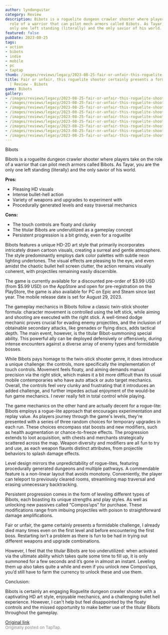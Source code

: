 ```yaml
---
author: lyndonguitar
category: Review
description: Bibots is a roguelite dungeon crawler shooter where players take on the
  role of a warrior that can pilot mech armors called Bibots. As Tayar, you are the
  only one left standing (literally) and the only savior of his world.
featured: false
pubDate: 2023-08-25
tags:
- action
- bibots
- indie
- mobile
- pc
- taptap
thumb: /images/reviews/legacy/2023-08-25-fair-or-unfair-this-roguelite-shooter-certainly-presents-a-formidable-challenge--review---0.avif
title: Fair or unfair, this roguelite shooter certainly presents a formidable challenge
  | Review - Bibots
game: Bibots
gallery:
- /images/reviews/legacy/2023-08-25-fair-or-unfair-this-roguelite-shooter-certainly-presents-a-formidable-challenge--review---0.avif
- /images/reviews/legacy/2023-08-25-fair-or-unfair-this-roguelite-shooter-certainly-presents-a-formidable-challenge--review---1.avif
- /images/reviews/legacy/2023-08-25-fair-or-unfair-this-roguelite-shooter-certainly-presents-a-formidable-challenge--review---2.avif
- /images/reviews/legacy/2023-08-25-fair-or-unfair-this-roguelite-shooter-certainly-presents-a-formidable-challenge--review---3.avif
- /images/reviews/legacy/2023-08-25-fair-or-unfair-this-roguelite-shooter-certainly-presents-a-formidable-challenge--review---4.avif
- /images/reviews/legacy/2023-08-25-fair-or-unfair-this-roguelite-shooter-certainly-presents-a-formidable-challenge--review---5.avif
- /images/reviews/legacy/2023-08-25-fair-or-unfair-this-roguelite-shooter-certainly-presents-a-formidable-challenge--review---6.avif
- /images/reviews/legacy/2023-08-25-fair-or-unfair-this-roguelite-shooter-certainly-presents-a-formidable-challenge--review---7.avif
- /images/reviews/legacy/2023-08-25-fair-or-unfair-this-roguelite-shooter-certainly-presents-a-formidable-challenge--review---8.avif
---
```

Bibots

Bibots is a roguelite dungeon crawler shooter where players take on the role of a warrior that can pilot mech armors called Bibots. As Tayar, you are the only one left standing (literally) and the only savior of his world.


**Pros:**
- Pleasing HD visuals
- Intense bullet-hell action
- Variety of weapons and upgrades to experiment with
- Procedurally generated levels and easy traversal mechanics


**Cons:**
- The touch controls are floaty and clunky
- The titular Bibots are underutilized as a gameplay concept
- Persistent progression is a bit grindy, even for a roguelite


Bibots features a unique HD-2D art style that primarily incorporates intricately drawn cartoon visuals, creating a surreal and gentle atmosphere. The style predominantly employs dark color palettes with subtle neon lighting undertones. The visual effects are pleasing to the eye, and even amidst the chaotic bullet hell screen clutter, the action remains visually coherent, with projectiles remaining easily discernible.

The game is currently available for a discounted pre-order of $3.99 USD (from $5.99 USD) on the AppStore and open for pre-registration on the PlayStore, the game is also available for PC on Epic and Steam since last year. The mobile release date is set for August 29, 2023.

The gameplay mechanics in Bibots follow a classic twin-stick shooter formula: character movement is controlled using the left stick, while aiming and shooting are executed with the right stick. A well-timed dodge mechanic proves crucial for evading enemy projectiles, and the inclusion of obtainable secondary attacks, like grenades or flying discs, adds tactical depth. The main event, however, is the titular Bibot-summoning special ability. This powerful ally can be deployed defensively or offensively, during intense encounters against a diverse array of enemy types and formidable bosses.

While Bibots pays homage to the twin-stick shooter genre, it does introduce a unique challenge: the controls, more specifically the implementation of touch controls. Movement feels floaty, and aiming demands manual precision via the right stick, which makes it a bit more difficult than its usual mobile contemporaries who have auto attack or auto target mechanics. Overall, the controls feel very clunky and frustrating that it introduces an added challenge, and further impedes actual enjoyment of the would-be fun game mechanics. I never really felt in total control while playing.

The game mechanics on the other hand are actually decent for a rogue-lite: Bibots employs a rogue-lite approach that encourages experimentation and replay value. As players journey through the game's levels, they're presented with a series of three random choices for temporary upgrades in each run. These choices encompass stat boosts and new modifiers, such as health augmentation or chance-to-freeze effects. The progression extends to loot acquisition, with chests and merchants strategically scattered across the map. Weapon diversity  and modifiers are all fun to try and use, as each weapon flaunts distinct attributes, from projectile behaviors to splash damage effects.

Level design mirrors the unpredictability of rogue-lites, featuring procedurally generated dungeons and multiple pathways. A commendable feature is a non-linear layout that avoids monotony. Conveniently, the player can teleport to previously cleared rooms, streamlining map traversal and erasing unnecessary backtracking.

Persistent progression comes in the form of leveling different types of Bibots, each boasting its unique strengths and play styles. As well as unlocking new passives called “Compos’ups” for purchase. These modifications range from imbuing projectiles with poison to straightforward damage amplifications.

Fair or unfair, the game certainly presents a formidable challenge, I already died many times even on the first level and before encountering the first boss. Restarting isn’t a problem as there is fun to be had in trying out different weapons and upgrade combinations.

However, I feel that the titular Bibots are too underutilized: when activated via the ultimate ability which takes quite some time to fill up, it is only summoned for a few seconds and it’s gone in almost an instant. Leveling them up also takes quite a while and even if you unlock new Compos’ups, you’d still have to farm the currency to unlock these and use them.

Conclusion:

Bibots is certainly an engaging Roguelite dungeon crawler shooter with a captivating HD art style, enjoyable mechanics, and a challenging bullet hell experience. However, I can't help but feel disappointed by the floaty controls and the missed opportunity to make better use of the titular Bibots throughout the gameplay.

[Original link](https://www.taptap.io/post/6195071)<br><span style="font-size: 0.95em; color: #888;">Originally posted on TapTap.</span>